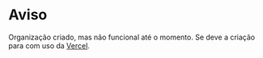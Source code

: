 # Aviso

Organização criado, mas não funcional até o momento. Se deve a criação para com uso da [Vercel](https://vercel.com).
